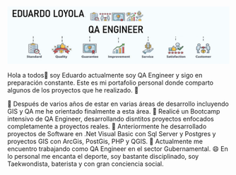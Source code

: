<div id="header" align="center">
  <img src="https://github.com/jloyola79/jloyola79/blob/main/Banner_QA_EL.png" width="800"/>
</div>

Hola a todos👋 soy Eduardo actualmente soy QA Engineer y sigo en preparación constante. Este es mi portafolio personal donde  comparto algunos de los proyectos que he realizado. 👋

🔭 Después de varios años de estar en varias áreas de desarrollo incluyendo GIS y QA me he orientado finalmente a esta área.
🌱 Realicé un Bootcamp intensivo de QA Engineer, desarrollando disntitos proyectos enfocados completamente a proyectos reales.
👯 Anteriormente he desarrollado proyectos de Software en .Net Visual Basic con Sql Server y Postgres y proyectos GIS con ArcGis, PostGis, PHP y QGIS.
💯 Actualmente me encuentro trabajando como QA Engineer en el sector Gubernamental.
😄 En lo personal me encanta el deporte, soy bastante disciplinado, soy Taekwondista, baterista y con gran conciencia social.

<!--
**jloyola79/jloyola79** is a ✨ _special_ ✨ repository because its `README.md` (this file) appears on your GitHub profile.

Here are some ideas to get you started:

- 🔭 I’m currently working on ...
- 🌱 I’m currently learning ...
- 👯 I’m looking to collaborate on ...
- 🤔 I’m looking for help with ...
- 💬 Ask me about ...
- 📫 How to reach me: ...
- 😄 Pronouns: ...
- ⚡ Fun fact: ...
-->
